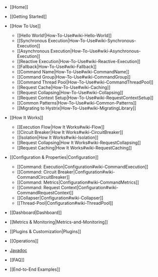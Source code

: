 * [[Home]]
* [[Getting Started]]

* [[How To Use]]
  * [[Hello World!|How-To-Use#wiki-Hello-World]]
  * [[Synchronous Execution|How-To-Use#wiki-Synchronous-Execution]]
  * [[Asynchronous Execution|How-To-Use#wiki-Asynchronous-Execution]]
  * [[Reactive Execution|How-To-Use#wiki-Reactive-Execution]]
  * [[Fallback|How-To-Use#wiki-Fallback]]
  * [[Command Name|How-To-Use#wiki-CommandName]]
  * [[Command Group|How-To-Use#wiki-CommandGroup]]
  * [[Command Thread Pool|How-To-Use#wiki-CommandThreadPool]]
  * [[Request Cache|How-To-Use#wiki-Caching]]
  * [[Request Collapsing|How-To-Use#wiki-Collapsing]]
  * [[Request Context Setup|How-To-Use#wiki-RequestContextSetup]]
  * [[Common Patterns|How-To-Use#wiki-Common-Patterns]]
  * [[Migrating to Hystrix|How-To-Use#wiki-MigratingLibrary]]

* [[How It Works]]
  * [[Execution Flow|How It Works#wiki-Flow]]
  * [[Circuit Breaker|How It Works#wiki-CircuitBreaker]]
  * [[Isolation|How It Works#wiki-Isolation]]
  * [[Request Collapsing|How It Works#wiki-RequestCollapsing]]
  * [[Request Caching|How It Works#wiki-RequestCaching]]

* [[Configuration & Properties|Configuration]]
  * [[Command: Execution|Configuration#wiki-CommandExecution]]
  * [[Command: Circuit Breaker|Configuration#wiki-CommandCircuitBreaker]]
  * [[Command: Metrics|Configuration#wiki-CommandMetrics]]
  * [[Command: Request Context|Configuration#wiki-CommandRequestContext]]
  * [[Collapser|Configuration#wiki-Collapser]]
  * [[Thread-Pool|Configuration#wiki-ThreadPool]]

* [[Dashboard|Dashboard]]
* [[Metrics & Monitoring|Metrics-and-Monitoring]]
* [[Plugins & Customization|Plugins]]
* [[Operations]]

* [Javadoc](http://netflix.github.com/Hystrix/javadoc/)
* [[FAQ]]

* [[End-to-End Examples]]